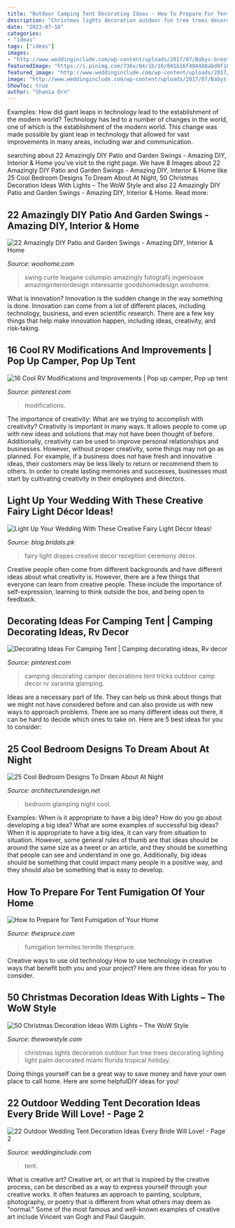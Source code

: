 ```yaml
---
title: "Outdoor Camping Tent Decorating Ideas - How To Prepare For Tent Fumigation Of Your Home"
description: "Christmas lights decoration outdoor fun tree trees decorating lighting light palm decorated miami florida tropical holiday"
date: "2023-07-18"
categories:
- "ideas"
tags: ["ideas"]
images:
- "http://www.weddinginclude.com/wp-content/uploads/2017/07/Babys-breath-and-fairy-lights-from-tented-Wedding-Ceremony.jpg"
featuredImage: "https://i.pinimg.com/736x/04/1b/16/041b16f484488abd9f107589d9413093.jpg"
featured_image: "http://www.weddinginclude.com/wp-content/uploads/2017/07/Babys-breath-and-fairy-lights-from-tented-Wedding-Ceremony.jpg"
image: "http://www.weddinginclude.com/wp-content/uploads/2017/07/Babys-breath-and-fairy-lights-from-tented-Wedding-Ceremony.jpg"
ShowToc: true
author: "Shania Orn"
---
```



Examples: How did giant leaps in technology lead to the establishment of the modern world?
Technology has led to a number of changes in the world, one of which is the establishment of the modern world. This change was made possible by giant leap in technology that allowed for vast improvements in many areas, including war and communication.

	

		
searching about 22 Amazingly DIY Patio and Garden Swings - Amazing DIY, Interior &amp; Home you've visit to the right page. We have 8 Images about 22 Amazingly DIY Patio and Garden Swings - Amazing DIY, Interior &amp; Home like 25 Cool Bedroom Designs To Dream About At Night, 50 Christmas Decoration Ideas With Lights – The WoW Style and also 22 Amazingly DIY Patio and Garden Swings - Amazing DIY, Interior &amp; Home. Read more:
		
    
## 22 Amazingly DIY Patio And Garden Swings - Amazing DIY, Interior &amp; Home

<img loading=lazy src="https://www.woohome.com/wp-content/uploads/2014/12/diy-swing-ideas-20.jpg" onerror="this.onerror=null;this.src='https://tse2.mm.bing.net/th?id=OIP.oDeDogjQUti7EQ74VjfqqwHaO3&amp;pid=15.1';" alt="22 Amazingly DIY Patio and Garden Swings - Amazing DIY, Interior &amp; Home">

_Source: woohome.com_

>swing curte leagane columpio amazingly fotografij ingenioase amazinginteriordesign interesante goodshomedesign woohome. 

	

What is innovation?
Innovation is the sudden change in the way something is done. Innovation can come from a lot of different places, including technology, business, and even scientific research. There are a few key things that help make innovation happen, including ideas, creativity, and risk-taking.

    
## 16 Cool RV Modifications And Improvements | Pop Up Camper, Pop Up Tent

<img loading=lazy src="https://i.pinimg.com/736x/04/1b/16/041b16f484488abd9f107589d9413093.jpg" onerror="this.onerror=null;this.src='https://tse4.mm.bing.net/th?id=OIP.clpPZR-rnLSbme2CQaNXQgHaJ4&amp;pid=15.1';" alt="16 Cool RV Modifications and Improvements | Pop up camper, Pop up tent">

_Source: pinterest.com_

>modifications. 

	

The importance of creativity: What are we trying to accomplish with creativity?
Creativity is important in many ways. It allows people to come up with new ideas and solutions that may not have been thought of before. Additionally, creativity can be used to improve personal relationships and businesses. However, without proper creativity, some things may not go as planned. For example, if a business does not have fresh and innovative ideas, their customers may be less likely to return or recommend them to others. In order to create lasting memories and successes, businesses must start by cultivating creativity in their employees and directors.

    
## Light Up Your Wedding With These Creative Fairy Light Décor Ideas!

<img loading=lazy src="https://blog.bridals.pk/wp-content/uploads/2018/11/aebb90b14426debb33e361750be83876-crazy-wedding-perfect-wedding.jpg" onerror="this.onerror=null;this.src='https://tse2.mm.bing.net/th?id=OIP.ZmU4npEcZLvkRjaMDE5uUgHaJ4&amp;pid=15.1';" alt="Light Up Your Wedding With These Creative Fairy Light Décor Ideas!">

_Source: blog.bridals.pk_

>fairy light drapes creative decor reception ceremony décor. 

	

Creative people often come from different backgrounds and have different ideas about what creativity is. However, there are a few things that everyone can learn from creative people. These include the importance of self-expression, learning to think outside the box, and being open to feedback.

    
## Decorating Ideas For Camping Tent | Camping Decorating Ideas, Rv Decor

<img loading=lazy src="https://i.pinimg.com/736x/07/0c/67/070c673ac0c0bc88f2956b9ca7396ca5--camping-tricks-camping-ideas.jpg" onerror="this.onerror=null;this.src='https://tse1.mm.bing.net/th?id=OIP.llaROdvXNXBu9Tk6bgrIGgHaF7&amp;pid=15.1';" alt="Decorating Ideas For Camping Tent | Camping decorating ideas, Rv decor">

_Source: pinterest.com_

>camping decorating camper decorations tent tricks outdoor camp decor rv xaranna glamping. 

	

Ideas are a necessary part of life. They can help us think about things that we might not have considered before and can also provide us with new ways to approach problems. There are so many different ideas out there, it can be hard to decide which ones to take on. Here are 5 best ideas for you to consider: 

    
## 25 Cool Bedroom Designs To Dream About At Night

<img loading=lazy src="https://cdn.architecturendesign.net/wp-content/uploads/2014/09/12-glamping-bedroom.jpg" onerror="this.onerror=null;this.src='https://tse2.mm.bing.net/th?id=OIP.0df8O-KGxJDSKNXPHU-4fwHaJW&amp;pid=15.1';" alt="25 Cool Bedroom Designs To Dream About At Night">

_Source: architecturendesign.net_

>bedroom glamping night cool. 

	

Examples: When is it appropriate to have a big idea? How do you go about developing a big idea? What are some examples of successful big ideas?
When it is appropriate to have a big idea, it can vary from situation to situation. However, some general rules of thumb are that ideas should be around the same size as a tweet or an article, and they should be something that people can see and understand in one go. Additionally, big ideas should be something that could impact many people in a positive way, and they should also be something that is easy to develop.

    
## How To Prepare For Tent Fumigation Of Your Home

<img loading=lazy src="https://fthmb.tqn.com/-O1LJIrB8iEvUhYwgYhh6KFs-NI=/2126x1412/filters:fill(auto,1)/183302800-56a7099a5f9b58b7d0e631ec.jpg" onerror="this.onerror=null;this.src='https://tse4.mm.bing.net/th?id=OIP.S6aDIXI862L9lD4GxSNNtwHaE6&amp;pid=15.1';" alt="How to Prepare for Tent Fumigation of Your Home">

_Source: thespruce.com_

>fumigation termites termite thespruce. 

	

Creative ways to use old technology
How to use technology in creative ways that benefit both you and your project? Here are three ideas for you to consider.

    
## 50 Christmas Decoration Ideas With Lights – The WoW Style

<img loading=lazy src="http://thewowstyle.com/wp-content/uploads/2014/11/Fun-Outdoor-Christmas-Decoration-Ideas.jpg" onerror="this.onerror=null;this.src='https://tse3.mm.bing.net/th?id=OIP.TECE-thzwWupzIfkqwTN5QHaJ3&amp;pid=15.1';" alt="50 Christmas Decoration Ideas With Lights – The WoW Style">

_Source: thewowstyle.com_

>christmas lights decoration outdoor fun tree trees decorating lighting light palm decorated miami florida tropical holiday. 

	

Doing things yourself can be a great way to save money and have your own place to call home. Here are some helpfulDIY ideas for you!

    
## 22 Outdoor Wedding Tent Decoration Ideas Every Bride Will Love! - Page 2

<img loading=lazy src="http://www.weddinginclude.com/wp-content/uploads/2017/07/Babys-breath-and-fairy-lights-from-tented-Wedding-Ceremony.jpg" onerror="this.onerror=null;this.src='https://tse3.mm.bing.net/th?id=OIP.eg0X59l4oMd0pAC09uq8WwHaLH&amp;pid=15.1';" alt="22 Outdoor Wedding Tent Decoration Ideas Every Bride Will Love! - Page 2">

_Source: weddinginclude.com_

>tent. 

	

What is creative art?
Creative art, or art that is inspired by the creative process, can be described as a way to express yourself through your creative works. It often features an approach to painting, sculpture, photography, or poetry that is different from what others may deem as "normal." Some of the most famous and well-known examples of creative art include Vincent van Gogh and Paul Gauguin.

